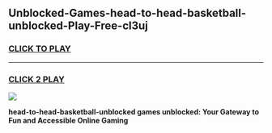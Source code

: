 
## Unblocked-Games-head-to-head-basketball-unblocked-Play-Free-cl3uj
<h3>
<a href="https://premium76.site?title=head-to-head-basketball-unblocked&ref=23A">CLICK TO PLAY</a></h3>
<hr>

<h3>
<a href="https://premium76.site?title=head-to-head-basketball-unblocked&ref=23A">CLICK 2 PLAY</a>
  
</h3>

<a href="https://premium76.site?title=head-to-head-basketball-unblocked&ref=23A"><img src="https://clearcache.store/games.png"></a>


**head-to-head-basketball-unblocked games unblocked: Your Gateway to Fun and Accessible Online Gaming**

